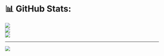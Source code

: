 # 📊 GitHub Stats:
![](https://github-readme-stats.vercel.app/api?username=Usernamenuh&theme=github_dark&hide_border=false&include_all_commits=false&count_private=false)<br/>
![](https://nirzak-streak-stats.vercel.app/?user=Usernamenuh&theme=github_dark&hide_border=false)<br/>
![](https://github-readme-stats.vercel.app/api/top-langs/?username=Usernamenuh&theme=github_dark&hide_border=false&include_all_commits=false&count_private=false&layout=compact)

---
[![](https://visitcount.itsvg.in/api?id=Usernamenuh&icon=0&color=0)](https://visitcount.itsvg.in)

<!-- Proudly created with GPRM ( https://gprm.itsvg.in ) -->
